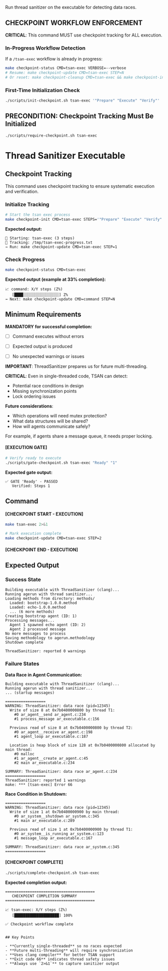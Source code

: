 Run thread sanitizer on the executable for detecting data races.

## CHECKPOINT WORKFLOW ENFORCEMENT

**CRITICAL**: This command MUST use checkpoint tracking for ALL execution.

### In-Progress Workflow Detection

If a `/tsan-exec` workflow is already in progress:

```bash
make checkpoint-status CMD=tsan-exec VERBOSE=--verbose
# Resume: make checkpoint-update CMD=tsan-exec STEP=N
# Or reset: make checkpoint-cleanup CMD=tsan-exec && make checkpoint-init CMD=tsan-exec STEPS='"Prepare" "Execute" "Verify"'
```

### First-Time Initialization Check

```bash
./scripts/init-checkpoint.sh tsan-exec '"Prepare" "Execute" "Verify"'
```

## PRECONDITION: Checkpoint Tracking Must Be Initialized

```bash
./scripts/require-checkpoint.sh tsan-exec
```

# Thread Sanitizer Executable
## Checkpoint Tracking

This command uses checkpoint tracking to ensure systematic execution and verification.

### Initialize Tracking
```bash
# Start the tsan exec process
make checkpoint-init CMD=tsan-exec STEPS='"Prepare" "Execute" "Verify"'
```

**Expected output:**
```
📍 Starting: tsan-exec (3 steps)
📁 Tracking: /tmp/tsan-exec-progress.txt
→ Run: make checkpoint-update CMD=tsan-exec STEP=1
```

### Check Progress
```bash
make checkpoint-status CMD=tsan-exec
```

**Expected output (example at 33% completion):**
```
📈 command: X/Y steps (Z%)
   [████░░░░░░░░░░░░░░░░] Z%
→ Next: make checkpoint-update CMD=command STEP=N
```

## Minimum Requirements

**MANDATORY for successful completion:**
- [ ] Command executes without errors
- [ ] Expected output is produced
- [ ] No unexpected warnings or issues




**IMPORTANT**: ThreadSanitizer prepares us for future multi-threading.

**CRITICAL**: Even in single-threaded code, TSAN can detect:
- Potential race conditions in design
- Missing synchronization points
- Lock ordering issues

**Future considerations**:
- Which operations will need mutex protection?
- What data structures will be shared?
- How will agents communicate safely?

For example, if agents share a message queue, it needs proper locking.

#### [EXECUTION GATE]
```bash
# Verify ready to execute
./scripts/gate-checkpoint.sh tsan-exec "Ready" "1"
```

**Expected gate output:**
```
✅ GATE 'Ready' - PASSED
   Verified: Steps 1
```

## Command

#### [CHECKPOINT START - EXECUTION]

```bash
make tsan-exec 2>&1

# Mark execution complete
make checkpoint-update CMD=tsan-exec STEP=2
```


#### [CHECKPOINT END - EXECUTION]
## Expected Output

### Success State
```
Building executable with ThreadSanitizer (clang)...
Running agerun with thread sanitizer...
Loading methods from directory: methods/
  Loaded: bootstrap-1.0.0.method
  Loaded: echo-1.0.0.method
  ... (6 more methods)
Creating bootstrap agent (ID: 1)
Processing messages...
  Agent 1 spawned echo agent (ID: 2)
  Agent 2 processed message
No more messages to process
Saving methodology to agerun.methodology
Shutdown complete

ThreadSanitizer: reported 0 warnings
```

### Failure States

**Data Race in Agent Communication:**
```
Building executable with ThreadSanitizer (clang)...
Running agerun with thread sanitizer...
... (startup messages)

==================
WARNING: ThreadSanitizer: data race (pid=12345)
  Write of size 8 at 0x7b0400000800 by thread T1:
    #0 ar_agent__send ar_agent.c:234
    #1 process_message ar_executable.c:156

  Previous read of size 8 at 0x7b0400000800 by thread T2:
    #0 ar_agent__receive ar_agent.c:198
    #1 agent_loop ar_executable.c:187

  Location is heap block of size 128 at 0x7b0400000800 allocated by main thread:
    #0 malloc
    #1 ar_agent__create ar_agent.c:45
    #2 main ar_executable.c:234

SUMMARY: ThreadSanitizer: data race ar_agent.c:234
==================
ThreadSanitizer: reported 1 warnings
make: *** [tsan-exec] Error 66
```

**Race Condition in Shutdown:**
```
==================
WARNING: ThreadSanitizer: data race (pid=12345)
  Write of size 1 at 0x7b0400000900 by main thread:
    #0 ar_system__shutdown ar_system.c:345
    #1 main ar_executable.c:289

  Previous read of size 1 at 0x7b0400000900 by thread T1:
    #0 ar_system__is_running ar_system.c:123
    #1 message_loop ar_executable.c:167

SUMMARY: ThreadSanitizer: data race ar_system.c:345
==================
```


#### [CHECKPOINT COMPLETE]
```bash
./scripts/complete-checkpoint.sh tsan-exec
```

**Expected completion output:**
```
========================================
   CHECKPOINT COMPLETION SUMMARY
========================================

📈 tsan-exec: X/Y steps (Z%)
   [████████████████████] 100%

✅ Checkpoint workflow complete
```
```

## Key Points

- **Currently single-threaded** so no races expected
- **Future multi-threading** will require synchronization
- **Uses clang compiler** for better TSAN support
- **Exit code 66** indicates thread safety issues
- **Always use `2>&1`** to capture sanitizer output